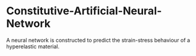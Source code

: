 # Constitutive-Artificial-Neural-Network
A neural network is constructed to predict the strain-stress behaviour of a hyperelastic material.
